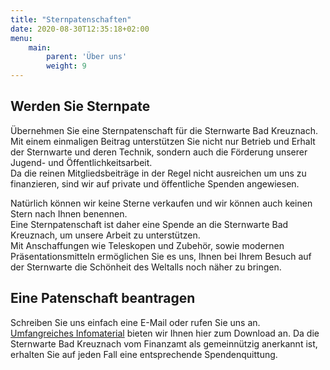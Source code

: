 ```yaml
---
title: "Sternpatenschaften"
date: 2020-08-30T12:35:18+02:00
menu:
    main: 
        parent: 'Über uns'
        weight: 9
---
```


## Werden Sie Sternpate

Übernehmen Sie eine Sternpatenschaft für die Sternwarte Bad Kreuznach. Mit einem einmaligen Beitrag unterstützen Sie nicht nur Betrieb und Erhalt der Sternwarte und deren Technik, sondern auch die Förderung unserer Jugend- und Öffentlichkeitsarbeit.  
Da die reinen Mitgliedsbeiträge in der Regel nicht ausreichen um uns zu finanzieren, sind wir auf private und öffentliche Spenden angewiesen.

Natürlich können wir keine Sterne verkaufen und wir können auch keinen Stern nach Ihnen benennen.  
Eine Sternpatenschaft ist daher eine Spende an die Sternwarte Bad Kreuznach, um unsere Arbeit zu unterstützen.  
Mit Anschaffungen wie Teleskopen und Zubehör, sowie modernen Präsentationsmitteln ermöglichen Sie es uns, Ihnen bei Ihrem Besuch auf der Sternwarte die Schönheit des Weltalls noch näher zu bringen.

## Eine Patenschaft beantragen

Schreiben Sie uns einfach eine E-Mail oder rufen Sie uns an. [Umfangreiches Infomaterial](sternpatenschaft-staffelung.pdf) bieten wir Ihnen hier zum Download an.
Da die Sternwarte Bad Kreuznach vom Finanzamt als gemeinnützig anerkannt ist, erhalten Sie auf jeden Fall eine entsprechende Spendenquittung.